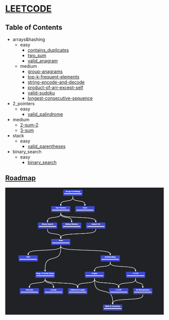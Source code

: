# [LEETCODE](https://leetcode.com/)

## Table of Contents

- arrays&hashing
  - easy
    - [contains_duplicates](arrays&hashing/easy/contains_duplicates.ipynb)
    - [two_sum](arrays&hashing/easy/two_sum.ipynb)
    - [valid_anagram](arrays&hashing/easy/valid_anagram.ipynb)
  - medium
    - [group-anagrams](arrays&hashing/medium/group-anagrams.ipynb)
    - [top-k-frequent-elements](arrays&hashing/medium/top-k-frequent-elements.ipynb)
    - [string-encode-and-decode](arrays&hashing/medium/string-encode-and-decode.ipynb)
    - [product-of-arr-except-self](arrays&hashing/medium/product-of-arr-except-self.ipynb)
    - [valid-sudoku](arrays&hashing/medium/valid-sudoku.ipynb)
    - [longest-consecutive-sequence](arrays&hashing/medium/longest-consecutive-sequence.ipynb)
- 2_pointers
  - easy
    - [valid_palindrome](2_pointers/easy/valid_palindrome.ipynb)
- medium
  - [2-sum-2](2_pointers/medium/2-sum-2.ipynb)
  - [3-sum](2_pointers/medium/3-sum.ipynb)
- stack
  - easy
    - [valid_parentheses](stack/easy/valid_parentheses.ipynb)
- binary_search
  - easy
    - [binary_search](binary_search/easy/binary_search.ipynb)

## [Roadmap](https://neetcode.io/roadmap)

![image](assets/roadmap.png)
